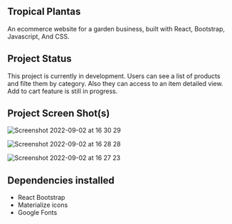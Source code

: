 ## Tropical Plantas

An ecommerce website for a garden business, built with React, Bootstrap, Javascript, And CSS.

## Project Status


This project is currently in development. Users can see a list of products and filte them by category. Also they can access to an item detailed view. Add to cart feature is still in progress.

## Project Screen Shot(s)

![Screenshot 2022-09-02 at 16 30 29](https://user-images.githubusercontent.com/85125239/188224284-34b80f11-518b-4b09-9c2f-3ea5c7c7767b.png)

![Screenshot 2022-09-02 at 16 28 28](https://user-images.githubusercontent.com/85125239/188224099-6f4d6732-d628-46d5-8697-f2236dfd5bc3.png)

![Screenshot 2022-09-02 at 16 27 23](https://user-images.githubusercontent.com/85125239/188224154-d087efda-a1e1-41e0-8057-f5e638bd0601.png)


## Dependencies installed

* React Bootstrap
* Materialize icons
* Google Fonts
